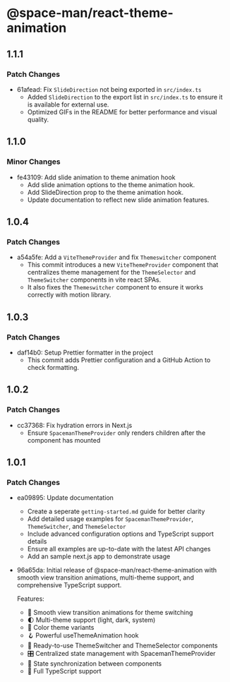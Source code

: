# @space-man/react-theme-animation

## 1.1.1

### Patch Changes

- 61afead: Fix `SlideDirection` not being exported in `src/index.ts`
  - Added `SlideDirection` to the export list in `src/index.ts` to ensure it is available for external use.
  - Optimized GIFs in the README for better performance and visual quality.

## 1.1.0

### Minor Changes

- fe43109: Add slide animation to theme animation hook
  - Add slide animation options to the theme animation hook.
  - Add SlideDirection prop to the theme animation hook.
  - Update documentation to reflect new slide animation features.

## 1.0.4

### Patch Changes

- a54a5fe: Add a `ViteThemeProvider` and fix `Themeswitcher` component
  - This commit introduces a new `ViteThemeProvider` component that centralizes theme management for the `ThemeSelector` and `ThemeSwitcher` components in vite react SPAs.
  - It also fixes the `Themeswitcher` component to ensure it works correctly with motion library.

## 1.0.3

### Patch Changes

- daf14b0: Setup Prettier formatter in the project
  - This commit adds Prettier configuration and a GitHub Action to check formatting.

## 1.0.2

### Patch Changes

- cc37368: Fix hydration errors in Next.js
  - Ensure `SpacemanThemeProvider` only renders children after the component has mounted

## 1.0.1

### Patch Changes

- ea09895: Update documentation
  - Create a seperate `getting-started.md` guide for better clarity
  - Add detailed usage examples for `SpacemanThemeProvider`, `ThemeSwitcher`, and `ThemeSelector`
  - Include advanced configuration options and TypeScript support details
  - Ensure all examples are up-to-date with the latest API changes
  - Add an sample next.js app to demonstrate usage

- 96a65da: Initial release of @space-man/react-theme-animation with smooth view transition animations, multi-theme support, and comprehensive TypeScript support.

  Features:
  - 🎨 Smooth view transition animations for theme switching
  - 🌓 Multi-theme support (light, dark, system)
  - 🎯 Color theme variants
  - 🪝 Powerful useThemeAnimation hook
  - 🧩 Ready-to-use ThemeSwitcher and ThemeSelector components
  - 🎛️ Centralized state management with SpacemanThemeProvider
  - 🔄 State synchronization between components
  - 🔧 Full TypeScript support
